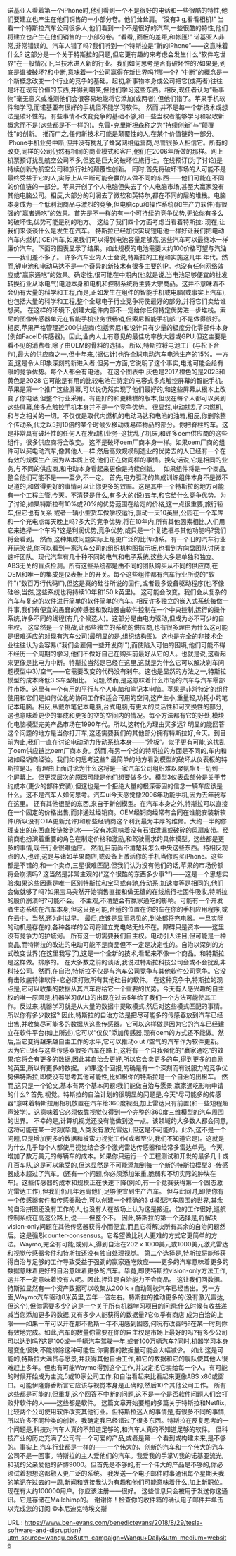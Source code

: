 诺基亚人看着第一个iPhone时,他们看到一个不是很好的电话和一些很酷的特性,他们要建立也产生在他们销售的一小部分卷。他们耸耸肩。“没有3 g,看看相机!” 
 当看一个特斯拉汽车公司很多人,他们看到一个不是很好的汽车,一些很酷的特性,他们将建立也产生在他们销售的一小部分卷。“看看,,面板的差距,和帐篷!” 
 诺基亚人非常,非常错误的。汽车人错了吗?我们听到一个特斯拉是“新的iPhone”——这意味着什么? 
 这部分是一个关于特斯拉的问题,但它更有趣的来考虑会发生什么“软件吃世界”在一般情况下,当技术进入新的行业。我们如何思考是否有破坏性的?如果是,到底是谁被破坏?和中断,意味着一个公司赢得在新世界吗?哪一个? 
 “中断”的概念是一个新概念改变一个行业的竞争的基础。起初,新事物本身或公司把它(或两者)往往是坏在现有价值的东西,并得到嘲笑,但他们学习这些东西。相反,现任者认为“新事物”毫无意义或推测他们会很容易地能将它添加(或两者),但他们错了。苹果手机软件和学习,而诺基亚有很好的手机但不能学习软件。 
 然而,并不是每一个新技术或想法是破坏性的。有些事情不改变竞争的基础不够,和一些当权者能够学习和吸收新概念而不是(这些都是不一样的)。克雷•克里斯坦森称之为“持续创新”与“颠覆性”的创新。 
 推而广之,任何新技术可能是颠覆性的人,在某个价值链的一部分。iPhone手机业务中断,但并没有扰乱了蜂窝网络运营商,尽管很多人相信它。所有的改变,同样的公司仍然有相同的商业模式和客户,他们在2006年所做的那样。网上机票预订扰乱航空公司不多,但这是巨大的破坏性旅行社。在线预订(为了讨论)是持续创新为航空公司和旅行社的颠覆性创新。 
 同时,首先将破坏市场的人可能不是最终受益于它的人,实际上从中断可能会赢的人做不同的东西——他们可能在不同的价值链的一部分。苹果开创了个人电脑但失去了个人电脑市场,甚至大赢家没有其他电脑公司。相反,大部分的利润去了微软和英特尔,都在不同的层的堆栈。电脑本身成为一个低利润商品与激烈的竞争,但电脑cpu和操作系统(和生产力软件)有很强的“赢者通吃”的效果。首先是不一样的有一个可持续的竞争优势,无论你有多么的破坏性,优势可能是别的地方。 
 这给了我们四个方面考虑当看着特斯拉: 
 现在,让我们来谈谈什么是发生在汽车。 
 特斯拉已经加快实现锂电池一样好让我们把电动汽车内燃机(ICE)汽车,如果我们可以得到电池容量足够高,这些汽车可以最终冰一样廉价汽车。下面的图表显示了结果。如此规模的电池需要大约100价格可望与汽油——我们差不多了。 
 许多汽车业内人士会说,特斯拉的工程和实施这几年 
 年代。然而,锂电池和电动马达不是一个奇异的新技术有很多主要的IP。也没有任何网络效应或“赢家通吃”的效果。确定性,很可能在中期内(也就是说,当电池足够便宜的批发转换行业从冰电气)电池本身和电机和控制系统将主要大宗商品。这并不意味着不会仍有大量的科学和工程,而是,正如发生在组件的智能手机或电脑(或事实上汽车),也包括大量的科学和工程,整个全球电子行业竞争将使最好的部分,并将它们卖给谁想买。 
 在这样的环境下,创建大组件内部不一定给你任何特定优势进一步堆栈。索尼的图像传感器单元在智能手机业务很畅销,但索尼智能手机部门不是做得很好。相反,苹果严格管理近200供应商(包括索尼)和设计只有少量的极度分化零部件本身(例如FaceID传感器)。因此,业内人士有意见的最佳功率放大器或GPU,但这主要是看不见的消费者,除了由OEM的骨料的选择。 
 所以,特斯拉将电池工厂(与松下合作),最大的供应商之一,但十年来,(据估计)也许全球电动汽车电池生产的15%。一方面,这是令人印象深刻的新进入者,但另一方面,它说明了这个事实,电池可能会给有限的竞争优势。每个人都会有电池。 
 在这个图表中,灰色是2017,橙色的是2023和黄色是2028 
 它可能是有用的比较电池在特定的电容式多点触控屏幕的智能手机。苹果是第一个推广这些屏幕,可以说仍然实现了他们最好的,和这些屏幕从根本上改变了你电话,但整个行业采用。有更好的和更糟糕的版本,但现在每个人都可以买到这些屏幕,使多点触控手机本身并不是一个竞争优势。 
 很显然,电动扰乱了内燃机,和与之相关的一切。不仅仅是取代内燃机的电动马达和电池的油箱,相反,你删除整个传动系,代之以5到10倍的某个时候少移动或易碎物品的部分。你把脊柱的车。这是非常具有破坏性的任何人在发动机业务-这扰乱了机床,和许多oem供应商的这些组件。很多供应商将会改变。 
 这不是破坏oem厂商本身一样。如果oem厂商的组件可以买电动汽车,像其他人一样,然后高效规模制造业的优势去的人已经有一个在有效的规模生产,因为从本质上说,他们正在做同样的事情。换句话说,它是相同的业务,与不同的供应商,和电动本身看起来更像是持续创新。   
 如果组件将是一个商品,整合他们可能不是——至少,不一定。 
 首先,电力驱动的集成训练组件本身不是微不足道的,和做得更好的事情可以让你更多的效率。这是其中一个特斯拉的地方可能有一个工程主管,今天。不清楚是什么,有多大的(说)五年,和它给什么竞争优势。为了讨论,如果特斯拉有10%或20%的优势范围在给定的价格,这一点很重要,旅行轿车,但它也有关系 
 或者一辆小型货车做学校运行,驱动一天10英里,公园在一个车库和一个充电点每天晚上吗?多大的竞争优势,将在10年内,所有其他因素相比,人们用它来选择一个车吗?这是利润优势,竞争优势,或只是一个复选框与其他功能吗?我们将会看到。 
 然而,这种集成问题实际上是更广泛的比传动系。有一个旧的汽车行业开玩笑说,你可以看到一家汽车公司的组织机构图指示板,也看到方向盘团队讨厌变速杆团队。现代汽车有几十种不同的电气和电子系统,这些大多是单独和独立。ABS无关的盲点检测。所有这些系统都是由不同的团队购买从不同的供应商,在OEM和唯一的集成是仪表板上的开关。每个这些组件都有汽车行业所说的“软件”(“数百万行代码!”),但这是真的硅谷所说的固件,或者最多设备驱动程序(也不像硅谷,当然,这些系统也将持续10年和150 k英里)。 
 这可能会改变。我们会从复杂的汽车与复杂的软件进行简单的软件简单的汽车。相反许多独立的嵌入式系统每做一件事,我们有便宜的愚蠢的传感器和致动器由软件控制在一个中央控制,运行的操作系统,许多不同的线程(有几个候选人)。这部分是由电力驱动,但成为必不可少的自主权。 
 这显然是一个挑战,让那些独立的系统的供应商,也有很多理由为什么这可能是很难适应的对现有汽车公司(最明显的是,组织结构图)。这也是完全的非技术企业往往认为会容易(“我们会雇佣一些开发商!”),而使陷入可怕的困境,他们可能不得不经历一个周期的学习,他们不做好自己在购买前最好从它的人。也就是说,这看起来更像是比电力中断。特斯拉当然是已经在这里,这就是为什么它可以解决刹车问题模型中3)/空气——它需要改变的代码没有刹车。这也是显然的方法之一,特斯拉模型的成本降低3 S车型相比。 
 问题,然而,是这意味着什么市场的汽车与汽车零部件市场。这里有一个有用的平行与个人电脑和笔记本电脑。苹果是非常特定的组件使用和它们是如何优化的协同工作和适合可用的空间,这产生小,重量轻,功耗小的笔记本电脑。相反,从戴尔笔记本电脑,台式电脑,有更大的灵活性和可交换性的部分,这也意味着更少的集成和更多的空的空间内的情况。每个方法都有它的好处,模块化电脑模型完美产品市场在1990年代。所以,这转化为理由买多远? 
 明显的能回答这个问题的地方是当你打开车,这还需要我们的其他部分拥有特斯拉好,今天。到目前为止,我们一直在讨论电动动力传动系统本身——“滑板”。似乎更有可能,这扰乱了oem供应链比oem厂商本身。然而,有另一个类的特斯拉的方面是不同的,车内和诸如经销商经验。我们如何思考这些? 
 最简单的地方看到模型的破坏从仪表板的特斯拉是3。有理由上面讨论为什么这将是一家汽车公司组织难以聚氨酯 
 t一切到一个屏幕上。但更深层次的原因可能是他们想要做多少。模型3仪表盘部分是关于节约成本(更少的部件安装),但这也是一个拒绝大量的根深蒂固的信念一辆车应该是什么。这不是汽车人如何思考。汽车ui今天感觉像2006年功能手机,因为去年我写在这里。 
 还有其他很酷的东西,来自于新创模型。在汽车本身之外,特斯拉可以直接在一个固定的价格出售,而非通过经销商。OEM经销商经常有合同在谁能安装新软件(所以没有OTA更新允许)和那些经销商这个利润最为丰厚的维修。大约一半的修理支出的东西直接链接到冰——没有冰意味着没有石油泄漏或破碎的风扇皮带。经销商也扮演着重要的角色在制定价格和激励,和驾驶需求的具体模型。这些都是更多的事情,现任行业很难适应。 
 然而,目前尚不清楚我怎么中央这些东西。持相反观点的人,也许,这是与诸如苹果商店,或设备上激活你的手机当你购买iPhone。这些都是不错的,和一个卖点,三星很难匹配,但我们认为没有他们的话,苹果的市场份额将会崩溃吗? 
 这当然是非常主观的(“这个很酷的东西多少事?”)——这是一个思想实验:如果这些因素是唯一区别特斯拉和宝马或奔驰,传动系,加速度等是相同的,他们会做就够了吗?如果宝马突然开始销售直接和做无缝的在线旅行社固件吸收,特斯拉的股价崩溃吗?可能不会。 
 不主观,不清楚会有赢家通吃的影响。可能有一个开发者生态系统在汽车本身,但这只是可能,合适的位置在你的车在你的手机应用程序,或在云中。当然,还为时过早。 
 最后,应该是显而易见的,到处都将充电器。一旦实际的动机是存在的,各种各样的公司将建立充电站无处不在。障碍只是资本——这里没有竞争力的护城河。 
 所有这一切需要我们自主权。电动引人注目,但可能是一种商品,而特斯拉的改进的电动可能不是商品但不一定是决定性的。自治以深刻的方式改变世界(在这里我写了),这是一个全新的技术,看起来不像一个商品。和特斯拉是这样做。排序的。 
 在大多数之前的谈话,我说过特斯拉科技公司会或不会扰乱非科技公司。然而,在自治,特斯拉不仅是与汽车公司竞争与其他软件公司竞争。它没有击败底特律软件-它必须打败所有其他硅谷的软件。 
 在这种竞争中,特斯拉的观点是,它可以收集的数据从其汽车将给它一个重要的优势。今天有人感兴趣的自主权的唯一原因是,机器学习(ML)的出现在过去5年给了我们一个方法可能使其工作。反过来,机器学习就是从大量的数据中提取模式,然后对这些模式匹配的事情。所以你有多少数据? 
 因此,特斯拉的自治方法是把尽可能多的传感器放到汽车已经出售,并收集尽可能多的数据从这些传感器。它可以这样做是因为它的汽车已经建立在软件平台(如上所述),它可以“仅仅”添加传感器,现有oem的方式还不能做。然后,当它变得越来越自主工作的水平,它可以推动o 
 ut /空气的汽车作为软件更新。因为它已经与这些传感器很多汽车在路上,这将有一个自我强化的“赢家通吃”的效果:它将会有更多的数据,因此其自治会更好,所以它会卖更多的车,得到更多的自励的英里,所以有更多的数据。 
 如果这个回报,的确是有一个深刻而有说服力的竞争优势佛特斯拉,即使没有思考其他可能性,比如租你的特斯拉是一个自治的出租车。 
 然而,这只是一个论文,基本有两个基本问题:我们能做自治与愿景,赢家通吃影响申请的什么? 
 首先,视觉。特斯拉的自治计划的很明显的问题是,今天“尽可能多的传感器”意味着特斯拉用相机放置在汽车给360度视图,加上雷达只有前置(和一些短程超声波学)。这意味着它必须依靠视觉仅得到一个完整的360度三维模型的汽车周围的世界。 
 不幸的是,计算机视觉还没有能做到这一点。该领域的大多数人都会同意,这将可能在某一时刻(毕竟,人类没有激光雷达),但这是不可能的。此外,这不是一个问题,只是增加更多的数据和被蛮力视觉工作(或者至少,我们不知道它是)。这就是为什么几乎每个人都使用视觉结合多个激光雷达传感器和经常多雷达单元。今天,增加了数万美元的每辆车的成本。如果你只运行一个工程测试和开发的最多几十或几百车队,这是可以承受的,但这显然是不可能添加到每一个新的特斯拉模型3 -传感器成本超过了汽车。(还有一个问题,你必须添加笨重,脆弱和不切实际的肿块在车)。这些传感器的成本和规模正在快速下降(例如,有一个竞赛获得第一个固态激光雷达工作),但我们仍几年远离他们足够便宜到生产汽车。 
 但与此同时,即使你有一个传感器套件和传感器融合,可以创建一个精确的3 d模型汽车周围的世界,其余的自治拼图还没有工作的人,也没有人在战场上认为这是接近。位的工作很好,巡航控制系统在高速公路上,说——但整个不。 
 因此,特斯拉的第一个选择是,将解决vision-only问题在其他传感器获得小而便宜,而且它将解决所有其余的自治问题然后。这是强烈counter-consensus。它希望做比别人更难的方式它更简单的方法。Waymo,完全有可能,或别人,得到自治在202 x 1000美元或1000美元激光雷达和视觉传感器套件和特斯拉还没有独自处理视觉。 
 第二个选择是,特斯拉将能够获得自治与足够的工作导致受益于强劲的赢家通吃效应——更多的汽车意味着更多的数据意味着更好的自治意味着更多的汽车。毕竟,即使特斯拉vision-only方法工作,这并不一定意味着没有人呢。因此,押注是自治能力不会商品。 
 这让我们回数据。特斯拉显然有一个资产数据可以收集从200 k +自动驾驶汽车已经售出。另一方面,Waymo汽车驱动8米英里,去年一倍左右。特斯拉的推动更多的(没有激光雷达,但这个),但你需要多少? 
 这是一个关于所有机器学习项目的问题:什么时候有收益递减当您添加更多的数据,又有多少人能获得的数据量?它似乎有商店 
 成为自治的上限——如果一车可以开在那不勒斯一年不用感到困惑,何况有改善吗?在某一时刻你有效地完成。如此,汽车的数量你需要在你的自主权是市场上最好的吗?有多少公司可以达到吗?这是100或一千辆汽车驾驶一年,或者100万辆汽车?同时,机器学习本身是变化很快,不能排除这种可能性,你需要的数据量可能会大幅减少。 
 如此:这是可能的,特斯拉大满贯与愿景,并获得其他自治工作,和它的数据和它的舰队使其他人很难赶上多年。但也有可能Waymo得到这个工作,并决定把它卖给每一个人。有可能的时候开始成为主流,5或10家公司工作,和自治看起来比看起来更像ABS x86或窗口。可能伊隆麝香断言它应该与视觉本身是正确的,然后10个其他公司工作。 
 所有这些都是可能的,但重复,这个回答不中断的问题,这不是一个是否软件问题人们会打败非软件的人——这些都是软件。 
 这篇文章开始要短的多篇关于特斯拉和Netflix,比较两个公司使用软件改变其他行业。但特斯拉迷人的事情是,有很多不同的事情,所以许多不同种类的创新。我确定我已经错过了很多东西。特斯拉在反复思考的一个问题是,科技对汽车人真的不知道足够的,和汽车人真的不知道足够的软件。 
 但科技产业的历史充满了公司有一个可爱的产品,或者是第一个看到或构建未来,是不够的。事实上,汽车行业都是一样的——一个伟大的、创新的汽车和一个伟大的汽车公司不是一回事。特斯拉的主人爱他们的汽车。我爱我的手掌V,我的诺基亚流光,和我的父亲爱他的萨博9000。但首先是不够的,有一个伟大的产品是不够的,你必须试着想想这都融入更广泛的系统。 
 我发送一个电子邮件时事通讯每个星期天我的笔记在过去的一周,新闻和链接我认为有趣和他们可能意味着什么,加上新职位。 
 现在有大约100000用户。你应该注册——很好。 
 这些信息只会被用于发送你这通讯。它是存储在Mailchimp的。 
 谢谢你！检查你的收件箱的确认电子邮件并单击以完成您的订阅 
 ©本尼迪克特埃文斯 
  
   
  URL : https://www.ben-evans.com/benedictevans/2018/8/29/tesla-software-and-disruption?utm_source=wanqu.co&utm_campaign=Wanqu+Daily&utm_medium=website